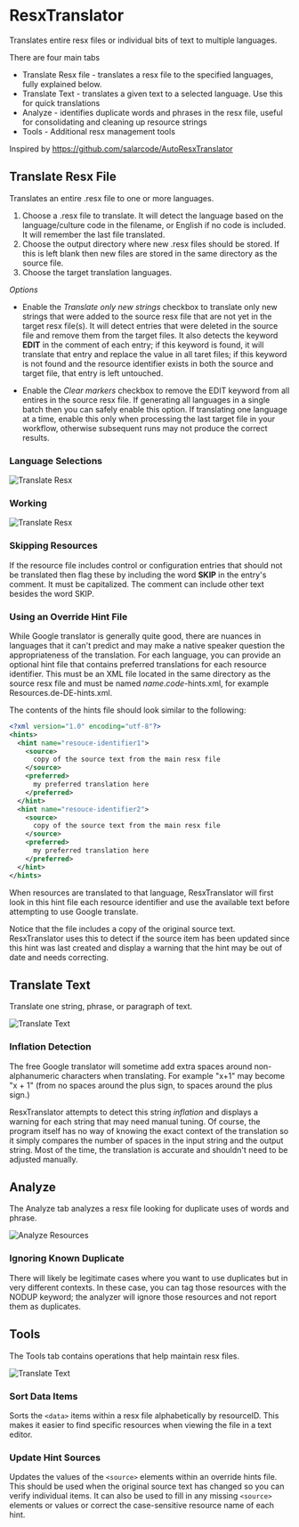 # ResxTranslator
Translates entire resx files or individual bits of text to multiple languages.

There are four main tabs

- Translate Resx file - translates a resx file to the specified languages, fully explained below.
- Translate Text - translates a given text to a selected language. Use this for quick translations
- Analyze - identifies duplicate words and phrases in the resx file, useful for consolidating and cleaning up resource strings
- Tools - Additional resx management tools

Inspired by https://github.com/salarcode/AutoResxTranslator

## Translate Resx File
Translates an entire .resx file to one or more languages.

1. Choose a .resx file to translate. It will detect the language based on the language/culture
   code in the filename, or English if no code is included. It will remember the last file
   translated.
2. Choose the output directory where new .resx files should be stored. If this is left blank
   then new files are stored in the same directory as the source file.
3. Choose the target translation languages. 

_Options_

* Enable the _Translate only new strings_ checkbox to translate only new strings that were added
  to the source resx file that are not yet in the target resx file(s). It will detect entries
  that were deleted in the source file and remove them from the target files. It also detects
  the keyword **EDIT** in the comment of each entry; if this keyword is found, it will translate
  that entry and replace the value in all taret files; if this keyword is not found and the
  resource identifier exists in both the source and target file, that entry is left untouched.

* Enable the _Clear markers_ checkbox to remove the EDIT keyword from all entires in the source
  resx file. If generating all languages in a single batch then you can safely enable this option.
  If translating one language at a time, enable this only when processing the last target file
  in your workflow, otherwise subsequent runs may not produce the correct results.

### Language Selections

![Translate Resx](Images/LanguagesScreen.png)

### Working

![Translate Resx](Images/TranslateResxScreen.png)

### Skipping Resources

If the resource file includes control or configuration entries that should not be translated
then flag these by including the word **SKIP** in the entry's comment. It must be capitalized.
The comment can include other text besides the word SKIP.

### Using an Override Hint File

While Google translator is generally quite good, there are nuances in languages that it can't
predict and may make a native speaker question the appropriateness of the translation. For each
language, you can provide an optional hint file that contains preferred translations for each
resource identifier. This must be an XML file located in the same directory as the source resx
file and must be named _name_._code_-hints.xml, for example Resources.de-DE-hints.xml.

The contents of the hints file should look similar to the following:

```xml
<?xml version="1.0" encoding="utf-8"?>
<hints>
  <hint name="resouce-identifier1">
    <source>
      copy of the source text from the main resx file
    </source>
    <preferred>
      my preferred translation here
    </preferred>
  </hint>
  <hint name="resouce-identifier2">
    <source>
      copy of the source text from the main resx file
    </source>
    <preferred>
      my preferred translation here
    </preferred>
  </hint>
</hints>
```
When resources are translated to that language, ResxTranslator will first look in this hint file
each resource identifier and use the available text before attempting to use Google translate.

Notice that the file includes a copy of the original source text. ResxTranslator uses this to
detect if the source item has been updated since this hint was last created and display a warning
that the hint may be out of date and needs correcting.

## Translate Text
Translate one string, phrase, or paragraph of text.

![Translate Text](Images/TranslateTextScreen.png)

### Inflation Detection

The free Google translator will sometime add extra spaces around non-alphanumeric characters
when translating. For example "x+1" may become "x + 1" (from no spaces around the plus sign,
to spaces around the plus sign.) 

ResxTranslator attempts to detect this string *inflation* and displays a warning for each
string that may need manual tuning. Of course, the program itself has no way of knowing the
exact context of the translation so it simply compares the number of spaces in the input
string and the output string. Most of the time, the translation is accurate and shouldn't
need to be adjusted manually.

## Analyze

The Analyze tab analyzes a resx file looking for duplicate uses of words and phrase.

![Analyze Resources](Images/AnalyzeScreen.png)

### Ignoring Known Duplicate

There will likely be legitimate cases where you want to use duplicates but in very
different contexts. In these case, you can tag those resources with the NODUP keyword;
the analyzer will ignore those resources and not report them as duplicates.

## Tools

The Tools tab contains operations that help maintain resx files.

![Translate Text](Images/ToolsScreen.png)

### Sort Data Items
Sorts the `<data>` items within a resx file alphabetically by resourceID.
This makes it easier to find specific resources when viewing the file in a text editor.

### Update Hint Sources
Updates the values of the `<source>` elements within an override hints file. 
This should be used when the original source text has changed so you can verify
individual items. It can also be used to fill in any missing `<source>` elements or values
or correct the case-sensitive resource name of each hint.
